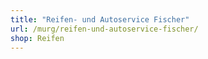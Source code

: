 ```yaml
---
title: "Reifen- und Autoservice Fischer"
url: /murg/reifen-und-autoservice-fischer/
shop: Reifen
---
```

